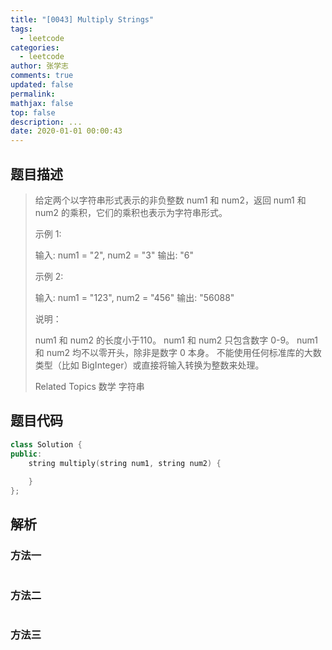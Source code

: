 ```yaml
---
title: "[0043] Multiply Strings"
tags:
  - leetcode
categories:
  - leetcode
author: 张学志
comments: true
updated: false
permalink:
mathjax: false
top: false
description: ...
date: 2020-01-01 00:00:43
---
```


## 题目描述

> 给定两个以字符串形式表示的非负整数 num1 和 num2，返回 num1 和 num2 的乘积，它们的乘积也表示为字符串形式。 
> 
> 示例 1: 
> 
> 输入: num1 = "2", num2 = "3"
> 输出: "6" 
> 
> 示例 2: 
> 
> 输入: num1 = "123", num2 = "456"
> 输出: "56088" 
> 
> 说明： 
> 
> 
> num1 和 num2 的长度小于110。 
> num1 和 num2 只包含数字 0-9。 
> num1 和 num2 均不以零开头，除非是数字 0 本身。 
> 不能使用任何标准库的大数类型（比如 BigInteger）或直接将输入转换为整数来处理。 
> 
> Related Topics 数学 字符串

## 题目代码

```cpp
class Solution {
public:
    string multiply(string num1, string num2) {
        
    }
};
```

## 解析

### 方法一

```cpp

```

### 方法二

```cpp

```

### 方法三

```cpp

```

